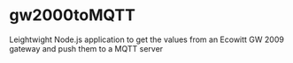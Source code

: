 # gw2000toMQTT
Leightwight Node.js application to get the values from an Ecowitt GW 2009 gateway and push them to a MQTT server

